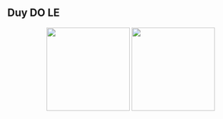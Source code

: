 

<h2> Duy DO LE </h2>

<div align = "center">
  <img width='auto' height=170 src = "https://github-readme-stats.vercel.app/api?username=duydl&&show_icons=true&title_color=ffffff&icon_color=bb2acf&text_color=daf7dc&bg_color=151515&">
  <img width='auto' height=170 src = "https://github-readme-stats.vercel.app/api/top-langs/?username=duydl&size_weight=0.4&count_weight=0.6&hide=makefile,javascript,css,html&langs_count=8&&show_icons=true&title_color=ffffff&icon_color=bb2acf&text_color=daf7dc&bg_color=151515&layout=compact">
</div>
